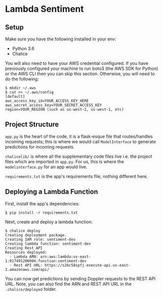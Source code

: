 # Lambda Sentiment

## Setup
Make sure you have the following installed in your env:
  * Python 3.6
  * Chalice

You will also need to have your AWS credential configured. If you have
previously configured your machine to run boto3 (the AWS SDK for Python) or the
AWS CLI then you can skip this section. Otherwise, you will need to do the
following:
```
$ mkdir ~/.aws
$ cat >> ~/.aws/config
[default]
aws_access_key_id=YOUR_ACCESS_KEY_HERE
aws_secret_access_key=YOUR_SECRET_ACCESS_KEY
region=YOUR_REGION (such as us-west-2, us-west-1, etc)
```

## Project Structure
`app.py` is the heart of the code, it is a flask-esque file that routes/handles
incoming requests; this is where we would call `ModelInterface` to generate
predictions for incoming requests.

`chalicelib/` is where all the supplementary code files live i.e. the project files
which are imported in `app.py`. For us, this is where the `modelinterface.py` for
an app would live.

`requirements.txt` is the app's requirements file; nothing different here.

## Deploying a Lambda Function
First, install the app's dependencies:
```
$ pip install -r requirements.txt
```

Next, create and deploy a lambda function:
```
$ chalice deploy
Creating deployment package.
Creating IAM role: sentiment-dev
Creating lambda function: sentiment-dev
Creating Rest API
Resources deployed:
  - Lambda ARN: arn:aws:lambda:us-east-1:017491206004:function:sentiment-dev
  - Rest API URL: https://s26c58spfj.execute-api.us-east-1.amazonaws.com/api/
```

You can now get predictions by sending Doppler requests to the REST API URL. Note, you can 
also find the ARN and REST API URL in the `.chalice/deployed` folder.
